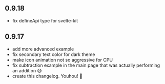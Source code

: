 ## 0.9.18
- fix defineApi type for svelte-kit

## 0.9.17

- add more advanced example
- fix secondary text color for dark theme
- make icon animation not so aggressive for CPU
- fix subtraction example in the main page that was actually performing an addition 😅
- create this changelog. Youhou! 🎉
